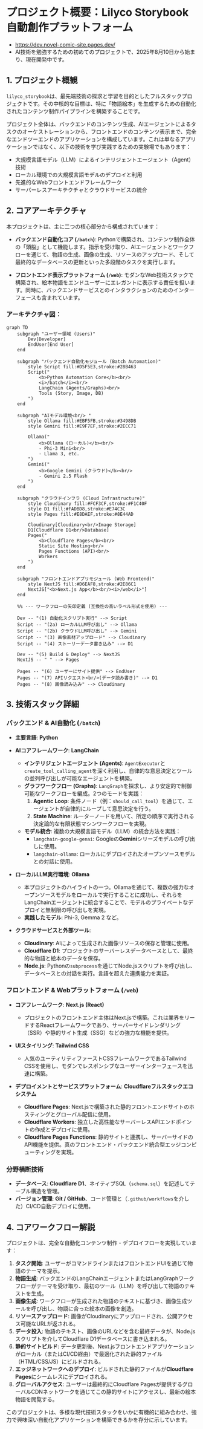 # プロジェクト概要：Lilyco Storybook 自動創作プラットフォーム
- https://dev.novel-comic-site.pages.dev/
- AI技術を勉強するための初めてのプロジェクトで、2025年8月10日から始まり、現在開発中です。

## 1. プロジェクト概観

`lilyco_storybook`は、最先端技術の探求と学習を目的としたフルスタックプロジェクトです。その中核的な目標は、特に「物語絵本」を生成するための自動化されたコンテンツ制作パイプラインを構築することです。

プロジェクト全体は、バックエンドのコンテンツ生成、AIエージェントによるタスクのオーケストレーションから、フロントエンドのコンテンツ表示まで、完全なエンドツーエンドのアプリケーションを構成しています。これは単なるアプリケーションではなく、以下の技術を学び実践するための実験場でもあります：
- 大規模言語モデル（LLM）によるインテリジェントエージェント（Agent）技術
- ローカル環境での大規模言語モデルのデプロイと利用
- 先進的なWebフロントエンドフレームワーク
- サーバーレスアーキテクチャとクラウドサービスの統合

## 2. コアアーキテクチャ

本プロジェクトは、主に二つの核心部分から構成されています：

- **バックエンド自動化コア (`/batch`)**: Pythonで構築され、コンテンツ制作全体の「頭脳」として機能します。指示を受け取り、AIエージェントとワークフローを通じて、物語の生成、画像の生成、リソースのアップロード、そして最終的なデータベースの更新といった多段階のタスクを実行します。

- **フロントエンド表示プラットフォーム (`/web`)**: モダンなWeb技術スタックで構築され、絵本物語をエンドユーザーにエレガントに表示する責任を担います。同時に、バックエンドサービスとのインタラクションのためのインターフェースも含まれています。

### アーキテクチャ図：

```mermaid
graph TD
    subgraph "ユーザー領域 (Users)"
        Dev[Developer]
        EndUser[End User]
    end

    subgraph "バックエンド自動化モジュール (Batch Automation)"
        style Script fill:#D5F5E3,stroke:#28B463
        Script("
            <b>Python Automation Core</b><br/>
            <i>/batch</i><br/>
            LangChain (Agents/Graphs)<br/>
            Tools (Story, Image, DB)
        ")
    end

    subgraph "AIモデル環境<br/> "
        style Ollama fill:#EBF5FB,stroke:#3498DB
        style Gemini fill:#E9F7EF,stroke:#2ECC71

        Ollama("
            <b>Ollama (ローカル)</b><br/>
            - Phi-3 Mini<br/>
            - Llama 3, etc.
        ")
        Gemini("
            <b>Google Gemini (クラウド)</b><br/>
            - Gemini 2.5 Flash
        ")
    end

    subgraph "クラウドインフラ (Cloud Infrastructure)"
        style Cloudinary fill:#FCF3CF,stroke:#F1C40F
        style D1 fill:#FADBD8,stroke:#E74C3C
        style Pages fill:#E8DAEF,stroke:#8E44AD

        Cloudinary[Cloudinary<br/>Image Storage]
        D1[Cloudflare D1<br/>Database]
        Pages("
            <b>Cloudflare Pages</b><br/>
            Static Site Hosting<br/>
            Pages Functions (API)<br/>
            Workers
        ")
    end
    
    subgraph "フロントエンドアプリモジュール (Web Frontend)"
        style NextJS fill:#D6EAF8,stroke:#2E86C1
        NextJS["<b>Next.js App</b><br/><i>/web</i>"]
    end

    %% --- ワークフローの矢印定義 (互換性の高いラベル形式を使用) ---

    Dev -- "(1) 自動化スクリプト実行" --> Script
    Script -- "(2a) ローカルLLM呼び出し" --> Ollama
    Script -- "(2b) クラウドLLM呼び出し" --> Gemini
    Script -- "(3) 画像素材アップロード" --> Cloudinary
    Script -- "(4) ストーリーデータ書き込み" --> D1
    
    Dev -- "(5) Build & Deploy" --> NextJS
    NextJS -- " " --> Pages
    
    Pages -- "(6) ユーザーにサイト提供" --> EndUser
    Pages -- "(7) APIリクエスト<br/>(データ読み書き)" --> D1
    Pages -- "(8) 画像読み込み" --> Cloudinary
```

## 3. 技術スタック詳細

### バックエンド & AI自動化 (`/batch`)

- **主要言語**: **Python**

- **AIコアフレームワーク**: **LangChain**
  - **インテリジェントエージェント (Agents)**: `AgentExecutor`と`create_tool_calling_agent`を深く利用し、自律的な意思決定とツールの並列呼び出しが可能なエージェントを構築。
  - **グラフワークフロー (Graphs)**: `LangGraph`を探求し、より安定的で制御可能なワークフローを編成。2つのモードを実践：
    1.  **Agentic Loop**: 条件ノード（例：`should_call_tool`）を通じて、エージェントが自律的にループして意思決定を行う。
    2.  **State Machine**: ルーターノードを用いて、所定の順序で実行される決定論的な有限状態マシンワークフローを実現。
  - **モデル統合**: 複数の大規模言語モデル（LLM）の統合方法を実践：
    - `langchain-google-genai`: Googleの**Gemini**シリーズモデルの呼び出しに使用。
    - `langchain-ollama`: ローカルにデプロイされたオープンソースモデルとの対話に使用。

- **ローカルLLM実行環境**: **Ollama**
  - 本プロジェクトのハイライトの一つ。Ollamaを通じて、複数の強力なオープンソースモデルをローカルで実行することに成功し、それらをLangChainエージェントに統合することで、モデルのプライベートなデプロイと無制限の呼び出しを実現。
  - **実践したモデル**: Phi-3, Gemma 2 など。

- **クラウドサービスと外部ツール**:
  - **Cloudinary**: AIによって生成された画像リソースの保存と管理に使用。
  - **Cloudflare D1**: プロジェクトのサーバーレスデータベースとして、最終的な物語と絵本のデータを保存。
  - **Node.js**: Pythonの`subprocess`を通じてNode.jsスクリプトを呼び出し、データベースとの対話を実行。言語を超えた連携能力を実証。

### フロントエンド & Webプラットフォーム (`/web`)

- **コアフレームワーク**: **Next.js (React)**
  - プロジェクトのフロントエンド主体はNext.jsで構築。これは業界をリードするReactフレームワークであり、サーバーサイドレンダリング（SSR）や静的サイト生成（SSG）などの強力な機能を提供。

- **UIスタイリング**: **Tailwind CSS**
  - 人気のユーティリティファーストCSSフレームワークであるTailwind CSSを使用し、モダンでレスポンシブなユーザーインターフェースを迅速に構築。

- **デプロイメントとサービスプラットフォーム**: **Cloudflareフルスタックエコシステム**
  - **Cloudflare Pages**: Next.jsで構築された静的フロントエンドサイトのホスティングとグローバル配信に使用。
  - **Cloudflare Workers**: 独立した高性能なサーバーレスAPIエンドポイントの作成とデプロイに使用。
  - **Cloudflare Pages Functions**: 静的サイトと連携し、サーバーサイドのAPI機能を提供。真のフロントエンド・バックエンド統合型エッジコンピューティングを実現。

### 分野横断技術

- **データベース**: **Cloudflare D1**、ネイティブSQL（`schema.sql`）を記述してテーブル構造を管理。
- **バージョン管理**: **Git / GitHub**、コード管理と（`.github/workflows`を介した）CI/CD自動デプロイに使用。

## 4. コアワークフロー解説

プロジェクトは、完全な自動化コンテンツ制作・デプロイフローを実現しています：
1.  **タスク開始**: ユーザーがコマンドラインまたはフロントエンドUIを通じて物語のテーマを提示。
2.  **物語生成**: バックエンドのLangChainエージェントまたはLangGraphワークフローがテーマを受け取り、最初のツール（LLM）を呼び出して物語のテキストを生成。
3.  **画像生成**: ワークフローが生成された物語のテキストに基づき、画像生成ツールを呼び出し、物語に合った絵本の画像を創造。
4.  **リソースアップロード**: 画像がCloudinaryにアップロードされ、公開アクセス可能なURLが返される。
5.  **データ投入**: 物語のテキスト、画像のURLなどを含む最終データが、Node.jsスクリプトを介してCloudflare D1データベースに書き込まれる。
6.  **静的サイトビルド**: データ更新後、Next.jsフロントエンドアプリケーションがローカル（またはCI/CD経由）で最適化された静的ファイル（HTML/CSS/JS）にビルドされる。
7.  **エッジネットワークへのデプロイ**: ビルドされた静的ファイルが**Cloudflare Pages**にシームレスにデプロイされる。
8.  **グローバルアクセス**: ユーザーは最終的にCloudflare Pagesが提供するグローバルCDNネットワークを通じてこの静的サイトにアクセスし、最新の絵本物語を閲覧する。

このプロジェクトは、多様な現代技術スタックをいかに有機的に組み合わせ、強力で興味深い自動化アプリケーションを構築できるかを存分に示しています。
